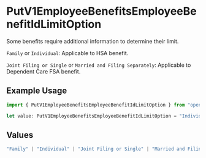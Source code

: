 # PutV1EmployeeBenefitsEmployeeBenefitIdLimitOption

Some benefits require additional information to determine
their limit.

`Family` or `Individual`: Applicable to HSA benefit.

`Joint Filing or Single` or `Married and Filing Separately`: Applicable to Dependent Care FSA benefit.

## Example Usage

```typescript
import { PutV1EmployeeBenefitsEmployeeBenefitIdLimitOption } from "openapi/models/operations";

let value: PutV1EmployeeBenefitsEmployeeBenefitIdLimitOption = "Individual";
```

## Values

```typescript
"Family" | "Individual" | "Joint Filing or Single" | "Married and Filing Separately"
```
